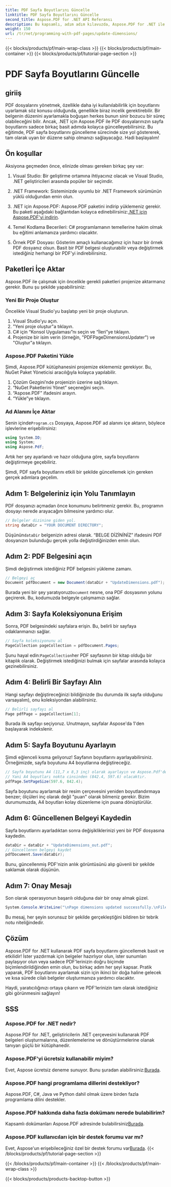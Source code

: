 ```yaml
---
title: PDF Sayfa Boyutlarını Güncelle
linktitle: PDF Sayfa Boyutlarını Güncelle
second_title: Aspose.PDF for .NET API Referansı
description: Bu kapsamlı, adım adım kılavuzda, Aspose.PDF for .NET ile PDF sayfa boyutlarını zahmetsizce nasıl güncelleyeceğinizi keşfedin.
weight: 150
url: /tr/net/programming-with-pdf-pages/update-dimensions/
---
```


{{< blocks/products/pf/main-wrap-class >}}
{{< blocks/products/pf/main-container >}}
{{< blocks/products/pf/tutorial-page-section >}}

# PDF Sayfa Boyutlarını Güncelle

## giriiş

PDF dosyalarını yönetmek, özellikle daha iyi kullanılabilirlik için boyutlarını uyarlamak söz konusu olduğunda, genellikle biraz incelik gerektirebilir. Bir belgenin düzenini ayarlamakla boğuşan herkes bunun sinir bozucu bir süreç olabileceğini bilir. Ancak, .NET için Aspose.PDF ile PDF dosyalarınızın sayfa boyutlarını sadece birkaç basit adımda kolayca güncelleyebilirsiniz. Bu eğitimde, PDF sayfa boyutlarını güncelleme sürecinde size yol göstererek, tam olarak uyan bir düzene sahip olmanızı sağlayacağız. Hadi başlayalım!

## Ön koşullar

Aksiyona geçmeden önce, elinizde olması gereken birkaç şey var:

1. Visual Studio: Bir geliştirme ortamına ihtiyacınız olacak ve Visual Studio, .NET geliştiricileri arasında popüler bir seçimdir.

2. .NET Framework: Sisteminizde uyumlu bir .NET Framework sürümünün yüklü olduğundan emin olun.

3. .NET için Aspose.PDF: Aspose.PDF paketini indirip yüklemeniz gerekir. Bu paketi aşağıdaki bağlantıdan kolayca edinebilirsiniz:[.NET için Aspose.PDF'yi indirin](https://releases.aspose.com/pdf/net/).

4. Temel Kodlama Becerileri: C# programlamanın temellerine hakim olmak bu eğitimi anlamanıza yardımcı olacaktır.

5. Örnek PDF Dosyası: Gösterim amaçlı kullanacağımız için hazır bir örnek PDF dosyanız olsun. Basit bir PDF belgesi oluşturabilir veya değiştirmek istediğiniz herhangi bir PDF'yi indirebilirsiniz.

## Paketleri İçe Aktar

Aspose.PDF ile çalışmak için öncelikle gerekli paketleri projenize aktarmanız gerekir. Bunu şu şekilde yapabilirsiniz:

### Yeni Bir Proje Oluştur

Öncelikle Visual Studio'yu başlatıp yeni bir proje oluşturun.

1. Visual Studio’yu açın.
2. "Yeni proje oluştur"a tıklayın.
3. C# için “Konsol Uygulaması”nı seçin ve “İleri”ye tıklayın.
4. Projenize bir isim verin (örneğin, "PDFPageDimensionsUpdater") ve "Oluştur"a tıklayın.

### Aspose.PDF Paketini Yükle

Şimdi, Aspose.PDF kütüphanesini projemize eklememiz gerekiyor. Bu, NuGet Paket Yöneticisi aracılığıyla kolayca yapılabilir.

1. Çözüm Gezgini’nde projenizin üzerine sağ tıklayın.
2. “NuGet Paketlerini Yönet” seçeneğini seçin.
3. “Aspose.PDF” ifadesini arayın.
4. “Yükle”ye tıklayın.

### Ad Alanını İçe Aktar

 Senin içinde`Program.cs` Dosyaya, Aspose.PDF ad alanını içe aktarın, böylece işlevlerine erişebilirsiniz:

```csharp
using System.IO;
using System;
using Aspose.Pdf;
```

Artık her şey ayarlandı ve hazır olduğuna göre, sayfa boyutlarını değiştirmeye geçebiliriz.

Şimdi, PDF sayfa boyutlarını etkili bir şekilde güncellemek için gereken gerçek adımlara geçelim.

## Adım 1: Belgeleriniz için Yolu Tanımlayın

PDF dosyanızı açmadan önce konumunu belirtmeniz gerekir. Bu, programın dosyayı nerede arayacağını bilmesine yardımcı olur.

```csharp
// Belgeler dizinine giden yol.
string dataDir = "YOUR DOCUMENT DIRECTORY";
```
 Düşünün`dataDir` belgenizin adresi olarak. “BELGE DİZİNİNİZ” ifadesini PDF dosyanızın bulunduğu gerçek yolla değiştirdiğinizden emin olun.

## Adım 2: PDF Belgesini açın

Şimdi değiştirmek istediğiniz PDF belgesini yükleme zamanı.

```csharp
// Belgeyi aç
Document pdfDocument = new Document(dataDir + "UpdateDimensions.pdf");
```
 Burada yeni bir şey yaratıyoruz`Document` nesne, ona PDF dosyasının yolunu geçirerek. Bu, kodumuzda belgeyle çalışmamızı sağlar.

## Adım 3: Sayfa Koleksiyonuna Erişim

Sonra, PDF belgesindeki sayfalara erişin. Bu, belirli bir sayfaya odaklanmanızı sağlar.

```csharp
// Sayfa koleksiyonunu al
PageCollection pageCollection = pdfDocument.Pages;
```
 Şunu hayal edin:`PageCollection`her PDF sayfasının bir kitap olduğu bir kitaplık olarak. Değiştirmek istediğinizi bulmak için sayfalar arasında kolayca gezinebilirsiniz.

## Adım 4: Belirli Bir Sayfayı Alın

Hangi sayfayı değiştireceğinizi bildiğinizde (bu durumda ilk sayfa olduğunu varsayalım), onu koleksiyondan alabilirsiniz.

```csharp
// Belirli sayfayı al
Page pdfPage = pageCollection[1];
```
Burada ilk sayfayı seçiyoruz. Unutmayın, sayfalar Aspose'da 1'den başlayarak indekslenir.

## Adım 5: Sayfa Boyutunu Ayarlayın

Şimdi eğlenceli kısma geliyoruz! Sayfanın boyutlarını ayarlayabilirsiniz. Örneğimizde, sayfa boyutunu A4 boyutlarına değiştireceğiz.

```csharp
// Sayfa boyutunu A4 (11,7 x 8,3 inç) olarak ayarlayın ve Aspose.Pdf'de 1 inç = 72 puan
// Yani A4 boyutları nokta cinsinden (842.4, 597.6) olacaktır.
pdfPage.SetPageSize(597.6, 842.4);
```
Sayfa boyutunu ayarlamak bir resim çerçevesini yeniden boyutlandırmaya benzer; ölçüleri inç olarak değil "puan" olarak bilmeniz gerekir. Bizim durumumuzda, A4 boyutları kolay düzenleme için puana dönüştürülür.

## Adım 6: Güncellenen Belgeyi Kaydedin

Sayfa boyutlarını ayarladıktan sonra değişikliklerinizi yeni bir PDF dosyasına kaydedin.

```csharp
dataDir = dataDir + "UpdateDimensions_out.pdf";
// Güncellenen belgeyi kaydet
pdfDocument.Save(dataDir);
```
Bunu, güncellenmiş PDF'nizin anlık görüntüsünü alıp güvenli bir şekilde saklamak olarak düşünün.

## Adım 7: Onay Mesajı

Son olarak operasyonun başarılı olduğuna dair bir onay almak güzel.

```csharp
System.Console.WriteLine("\nPage dimensions updated successfully.\nFile saved at " + dataDir);
```
Bu mesaj, her şeyin sorunsuz bir şekilde gerçekleştiğini bildiren bir tebrik notu niteliğindedir.

## Çözüm

Aspose.PDF for .NET kullanarak PDF sayfa boyutlarını güncellemek basit ve etkilidir! İster yazdırmak için belgeler hazırlıyor olun, ister sunumları paylaşıyor olun veya sadece PDF'lerinizin doğru biçimde biçimlendirildiğinden emin olun, bu birkaç adım her şeyi kapsar. Pratik yaparak, PDF boyutlarını ayarlamak sizin için ikinci bir doğa haline gelecek ve kısa sürede cilalı belgeler oluşturmanıza yardımcı olacaktır.

Haydi, yaratıcılığınızı ortaya çıkarın ve PDF'lerinizin tam olarak istediğiniz gibi görünmesini sağlayın!

## SSS

### Aspose.PDF for .NET nedir?
Aspose.PDF for .NET, geliştiricilerin .NET çerçevesini kullanarak PDF belgeleri oluşturmalarına, düzenlemelerine ve dönüştürmelerine olanak tanıyan güçlü bir kütüphanedir.

### Aspose.PDF'yi ücretsiz kullanabilir miyim?
 Evet, Aspose ücretsiz deneme sunuyor. Bunu şuradan alabilirsiniz:[Burada](https://releases.aspose.com/).

### Aspose.PDF hangi programlama dillerini destekliyor?
Aspose.PDF, C#, Java ve Python dahil olmak üzere birden fazla programlama dilini destekler.

### Aspose.PDF hakkında daha fazla dokümanı nerede bulabilirim?
 Kapsamlı dokümanları Aspose.PDF adresinde bulabilirsiniz[Burada](https://reference.aspose.com/pdf/net/).

### Aspose.PDF kullanıcıları için bir destek forumu var mı?
 Evet, Aspose'un erişebileceğiniz özel bir destek forumu var[Burada](https://forum.aspose.com/c/pdf/10).
{{< /blocks/products/pf/tutorial-page-section >}}

{{< /blocks/products/pf/main-container >}}
{{< /blocks/products/pf/main-wrap-class >}}

{{< blocks/products/products-backtop-button >}}
